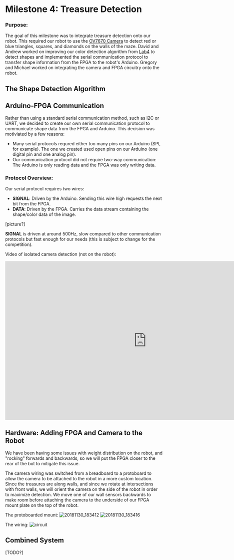 # Milestone 4: Treasure Detection

### Purpose: 

The goal of this milestone was to integrate treasure detection onto our robot. This required our robot to use the [OV7670 Camera](http://web.mit.edu/6.111/www/f2016/tools/OV7670_2006.pdf) to detect red or blue triangles, squares, and diamonds on the walls of the maze. David and Andrew worked on improving our color detection algorithm from [Lab4](../Labs/Lab4.md) to detect shapes and implemented the serial communication protocol to transfer shape information from the FPGA to the robot's Arduino. Gregory and Michael worked on integrating the camera and FPGA circuitry onto the robot. 

## The Shape Detection Algorithm

## Arduino-FPGA Communication

Rather than using a standard serial communication method, such as I2C or UART, we decided to create our own serial communication protocol to communicate shape data from the FPGA and Arduino. This decision was motiviated by a few reasons:
- Many serial protocols requred either too many pins on our Arduino (SPI, for example). The one we created used open pins on our Arduino (one digital pin and one analog pin). 
- Our communication protocol did not require two-way communication: The Arduino is only reading data and the FPGA was only writing data.

### Protocol Overview:
Our serial protocol requires two wires:
- **SIGNAL**: Driven by the Arduino. Sending this wire high requests the next bit from the FPGA.
- **DATA**: Driven by the FPGA. Carries the data stream containing the shape/color data of the image. 

[picture?]

**SIGNAL** is driven at around 500Hz, slow compared to other communication protocols but fast enough for our needs (this is subject to change for the competition). 

Video of isolated camera detection (not on the robot):
<iframe width="901" height="507" src="https://www.youtube.com/embed/z2tLbDWV484" frameborder="0" allow="accelerometer; autoplay; encrypted-media; gyroscope; picture-in-picture" allowfullscreen></iframe>

## Hardware: Adding FPGA and Camera to the Robot

We have been having some issues with weight distribution on the robot, and "rocking" forwards and backwards, so we will put the FPGA closer to the rear of the bot to mitigate this issue.

The camera wiring was switched from a breadboard to a protoboard to allow the camera to be attached to the robot in a more custom location. Since the treasures are along walls, and since we rotate at intersections with front walls, we will orient the camera on the side of the robot in order to maximize detection. We move one of our wall sensors backwards to make room before attaching the camera to the underside of our FPGA mount plate on the top of the robot.

The protoboarded mount:
![20181130_183412](https://user-images.githubusercontent.com/16722348/49323505-8d99ed80-f4ea-11e8-938c-679cd398ed61.jpg)
![20181130_183416](https://user-images.githubusercontent.com/16722348/49323506-8d99ed80-f4ea-11e8-8918-41245e0e59ed.jpg)

The wiring:
![circuit](https://user-images.githubusercontent.com/16722348/49323555-0f8a1680-f4eb-11e8-92e3-4cedf973f0b5.png)

## Combined System

[TODO?]

